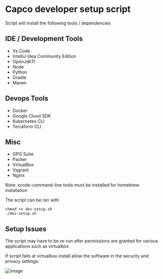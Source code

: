 # Capco developer setup script

Script will install the following tools / dependencies

## IDE / Development Tools
* Vs Code
* IntelliJ Idea Community Edition
* OpenJdk11 
* Node
* Python
* Gradle
* Maven

## Devops Tools
* Docker
* Google Cloud SDK
* Kubernetes CLI
* Terraform CLI

## Misc
* GPG Suite
* Packer
* VirtualBox
* Vagrant
* Nginx


Note: xcode-command-line tools must be installed for homebrew installation

The script can be ran with 
```
chmod +x dev-setup.sh
./dev-setup.sh
```

## Setup Issues
The script may have to be re-run after permissions are granted for various applications such as virtualbox

If script fails at virtualbox install allow the software in the security and privacy settings:

![image](https://user-images.githubusercontent.com/82884237/116546074-1817ee80-a8e9-11eb-9b74-96aeb82a737c.png)
